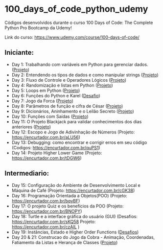 # 100_days_of_code_python_udemy
 Códigos desenvolvidos durante o curso 100 Days of Code: The Complete Python Pro Bootcamp da Udemy!
 
 Link do curso: https://www.udemy.com/course/100-days-of-code/
 ## Iniciante:
 - Day 1: Trabalhando com variáveis em Python para gerenciar dados. ([Projeto](https://github.com/VictorSnts/100_days_of_code_python_udemy/tree/main/Day%2001%20-%20Beginner%20-%20Working%20with%20Variables%20in%20Python%20to%20Manage%20Data/code/Day1/project))
 - Day 2: Entendendo os tipos de dados e como manipular strings ([Projeto](https://github.com/VictorSnts/100_days_of_code_python_udemy/tree/main/Day%2002%20-%20Beginner%20-%20Understanding%20Data%20Types%20and%20How%20to%20Manipulate%20Strings/code/Day2/project))
 - Day 3: Fluxo de Controle e Operadores Lógicos ([Projeto](https://github.com/VictorSnts/100_days_of_code_python_udemy/tree/main/Day%2003%20-%20Beginner%20-%20Control%20Flow%20and%20Logical%20Operators/code/Day3/project))
 - Day 4: Randomização e listas em Python ([Projeto](https://github.com/VictorSnts/100_days_of_code_python_udemy/tree/main/Day%2004%20-%20Beginner%20-%20Randomisation%20and%20Python%20Lists/code/Day4/project))
 - Day 5: Loops em Python ([Projeto](https://github.com/VictorSnts/100_days_of_code_python_udemy/tree/main/Day%2005%20-%20Beginner%20-%20Python%20Loops/code/Day5/project))
 - Day 6: Funções do Python e Karel ([Desafio](https://github.com/VictorSnts/100_days_of_code_python_udemy/tree/main/Day%2006%20-%20Beginner%20-%20Python%20Functions%20%26%20Karel/code/Day6/challenge))
 - Day 7: Jogo da Forca ([Projeto](https://github.com/VictorSnts/100_days_of_code_python_udemy/tree/main/Day%2007%20-%20Beginner%20-%20Hangman/code/Day7/project))
 - Day 8: Parâmetros de função e cifra de César ([Projeto](https://github.com/VictorSnts/100_days_of_code_python_udemy/tree/main/Day%2008%20-%20Beginner%20-%20Function%20Parameters%20%26%20Caesar%20Cipher/code/Day8/project))
 - Day 9: Dicionários, Aninhamento e o Leilão Secreto ([Projeto](https://github.com/VictorSnts/100_days_of_code_python_udemy/tree/main/Day%2009%20-%20Beginner%20-%20Dictionaries%2C%20Nesting%20and%20the%20Secret%20Auction/code/Day9/project))
 - Day 10: Funções com Saídas ([Projeto](https://github.com/VictorSnts/100_days_of_code_python_udemy/tree/main/Day%2010%20-%20Beginner%20-%20Functions%20with%20Outputs/code/Day10/project))
 - Day 11: O Projeto Blackjack para validar conhecimentos dos dias anteriores ([Projeto](https://github.com/VictorSnts/100_days_of_code_python_udemy/tree/main/Day%2011%20-%20Beginner%20-%20The%20Blackjack%20Capstone%20Project/code/Day11/project))
 - Day 12: Escopo e Jogo de Adivinhação de Números (Projeto: https://encurtador.com.br/aLU56)
 - Day 13: Debugging: como encontrar e corrigir erros em seu código (Codigos: https://encurtador.com.br/quPS1)
 - Day 14: Projeto Higher Lower Game (Projeto: https://encurtador.com.br/tDGW6)

 ## Intermediario:
 - Day 15: Configuração do Ambiente de Desenvolvimento Local e Máquina de Café (Projeto: https://encurtador.com.br/cGK38)
 - Day 16: Programação Orientada a Objetos(POO) (Projeto: https://encurtador.com.br/bqyBF)
 - Day 17: O projeto Quiz e os benefícios da POO (Projeto: https://encurtador.com.br/BNOPY)
 - Day 18: Turtle e a interface gráfica do usuário (GUI) (Desafios: https://encurtador.com.br/sKQ58  Projeto: https://encurtador.com.br/czAIL )
 - Day 19: Instâncias, Estado e Higher Order Functions ([Desafios](https://github.com/VictorSnts/100_days_of_code_python_udemy/tree/main/Day%2019%20-%20Intermediate%20-%20Instances%2C%20State%20and%20Higher%20Order%20Functions/code/day19/challenges))
 - Day 20 & 21: Construcao do Jogo da Cobra - Animação, Coordenadas, Fatiamento da Listas e Herança de Classes ([Projeto](https://github.com/VictorSnts/100_days_of_code_python_udemy/tree/main/Day%2020%20%26%2021-%20Intermediate%20-%20Build%20the%20Snake%20Game%20-%20Animation%2C%20Coordinates%2C%20Inheritance%20List%20Slicing/code/Day20/project))
